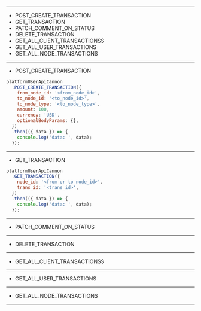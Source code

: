 
---

- POST_CREATE_TRANSACTION
- GET_TRANSACTION
- PATCH_COMMENT_ON_STATUS
- DELETE_TRANSACTION
- GET_ALL_CLIENT_TRANSACTIONSS
- GET_ALL_USER_TRANSACTIONS
- GET_ALL_NODE_TRANSACTIONS

---

- POST_CREATE_TRANSACTION
```js
platformUserApiCannon
  .POST_CREATE_TRANSACTION({
    from_node_id: '<from_node_id>',
    to_node_id: '<to_node_id>',
    to_node_type: '<to_node_type>',
    amount: 100,
    currency: 'USD',
    optionalBodyParams: {},
  })
  .then(({ data }) => {
    console.log('data: ', data);
  });
```
---

- GET_TRANSACTION
```js
platformUserApiCannon
  .GET_TRANSACTION({
    node_id: '<from or to node_id>',
    trans_id: '<trans_id>',
  })
  .then(({ data }) => {
    console.log('data: ', data);
  });
```

---

- PATCH_COMMENT_ON_STATUS

---

- DELETE_TRANSACTION

---

- GET_ALL_CLIENT_TRANSACTIONSS

---

- GET_ALL_USER_TRANSACTIONS

---

- GET_ALL_NODE_TRANSACTIONS

---
